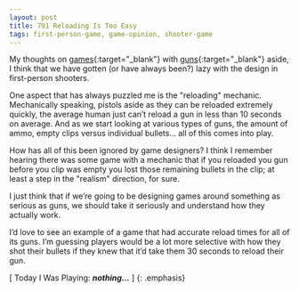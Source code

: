 ```yaml
---
layout: post
title: 791 Reloading Is Too Easy
tags: first-person-game, game-opinion, shooter-game
---
```

My thoughts on [games](http://www.foster-douglas.com/games/168-so-many-explosions/){:target="_blank"} with [guns](http://www.foster-douglas.com/games/410-one-bullet-kills/){:target="_blank"} aside, I think that we have gotten (or have always been?) lazy with the design in first-person shooters.

One aspect that has always puzzled me is the "reloading" mechanic.  Mechanically speaking, pistols aside as they can be reloaded extremely quickly, the average human just can’t reload a gun in less than 10 seconds on average.  And as we start looking at various types of guns, the amount of ammo, empty clips versus individual bullets… all of this comes into play.  

How has all of this been ignored by game designers?  I think I remember hearing there was some game with a mechanic that if you reloaded you gun before you clip was empty you lost those remaining bullets in the clip; at least a step in the "realism" direction, for sure.

I just think that if we’re going to be designing games around something as serious as guns, we should take it seriously and understand how they actually work. 

I’d love to see an example of a game that had accurate reload times for all of its guns.  I’m guessing players would be a lot more selective with how they shot their bullets if they knew that it’d take them 30 seconds to reload their gun.

[ Today I Was Playing: ***nothing...*** ]
{: .emphasis}

